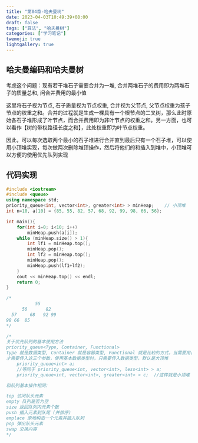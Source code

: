 ```yaml
---
title: "第04章-哈夫曼树"
date: 2023-04-03T10:49:39+08:00
draft: false
tags: ["算法", "哈夫曼树"]
categories: ["学习笔记"]
twemoji: true
lightgallery: true
---
```


## 哈夫曼编码和哈夫曼树
考虑这个问题：现有若干堆石子需要合并为一堆, 合并两堆石子的费用即为两堆石子的质量总和, 问合并费用的最小值

这里将石子视为节点, 石子质量视为节点权重, 合并视为父节点, 父节点权重为孩子节点的权重之和。合并的过程就是生成一棵具有一个根节点的二叉树，那么此时原始各石子堆形成了叶节点，而合并费用即为非叶节点的权重之和。另一方面，也可以看作【树的带权路径长度之和】，此处权重即为叶节点权重。

因此，可以每次选取两个最小的石子堆进行合并直到最后只有一个石子堆，可以使用小顶堆实现，每次做两次删除堆顶操作，然后将他们的和插入到堆中，小顶堆可以方便的使用优先队列实现

## 代码实现
```c++
#include <iostream>
#include <queue>
using namespace std;
priority_queue<int, vector<int>, greater<int> > minHeap;    // 小顶堆
int n=10, a[10] = {85, 55, 82, 57, 68, 92, 99, 98, 66, 56};

int main(){
    for(int i=0; i<10; i++)
        minHeap.push(a[i]);
    while (minHeap.size() > 1){
        int lf1 = minHeap.top();
        minHeap.pop();
        int lf2 = minHeap.top();
        minHeap.pop();
        minHeap.push(lf1+lf2);
    }
    cout << minHeap.top() << endl;
    return 0;
}

/*
           55
      56       82
  57     68   92 99
98 66  85
*/

/*
关于优先队列的基本使用方法
priority_queue<Type, Container, Functional>
Type 就是数据类型, Container 就是容器类型, Functional 就是比较的方式，当需要用自定义的数据类型时
才需要传入这三个参数，使用基本数据类型时，只需要传入数据类型，默认是大顶堆
    priority_queue<int> a; 
    //等同于 priority_queue<int, vector<int>, less<int> > a;
    priority_queue<int, vector<int>, greater<int> > c;  //这样就是小顶堆

和队列基本操作相同:

top 访问队头元素
empty 队列是否为空
size 返回队列内元素个数
push 插入元素到队尾 (并排序)
emplace 原地构造一个元素并插入队列
pop 弹出队头元素
swap 交换内容
*/
```